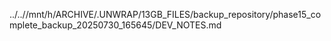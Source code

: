 ../..//mnt/h/ARCHIVE/.UNWRAP/13GB_FILES/backup_repository/phase15_complete_backup_20250730_165645/DEV_NOTES.md